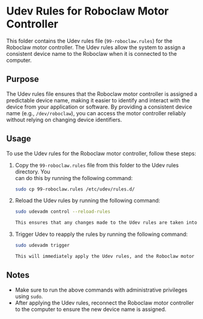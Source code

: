# Udev Rules for Roboclaw Motor Controller

This folder contains the Udev rules file (`99-roboclaw.rules`) for the Roboclaw motor controller. The Udev rules allow the system to assign a consistent device name to the Roboclaw when it is connected to the computer.

## Purpose

The Udev rules file ensures that the Roboclaw motor controller is assigned a predictable device name, making it easier to identify and interact with the device from your application or software. By providing a consistent device name (e.g., `/dev/roboclaw`), you can access the motor controller reliably without relying on changing device identifiers.

## Usage

To use the Udev rules for the Roboclaw motor controller, follow these steps:

1. Copy the `99-roboclaw.rules` file from this folder to the Udev rules directory. You   
   can do this by running the following command:

   ```bash
   sudo cp 99-roboclaw.rules /etc/udev/rules.d/

2. Reload the Udev rules by running the following command:

   ```bash
   sudo udevadm control --reload-rules
   
   This ensures that any changes made to the Udev rules are taken into account.

3. Trigger Udev to reapply the rules by running the following command:

   ```bash
   sudo udevadm trigger

   This will immediately apply the Udev rules, and the Roboclaw motor controller should now be accessible with the assigned device name.

## Notes

- Make sure to run the above commands with administrative privileges using `sudo`.
- After applying the Udev rules, reconnect the Roboclaw motor controller to the computer to ensure the new device name is assigned.

